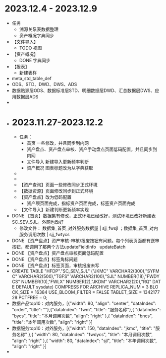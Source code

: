 # 2023.12.4 - 2023.12.9
- 任务
	- 溯源关系表数据整理
	- 资产概况字典同步
- 【文件导入】
	- TODO 视图
- 【资产概况】
	- DONE 字典同步
- 【报表】
	- 新建表样
- meta_std_table_def
- ODS、STD、DWD、DWS、ADS
- 数据贴源层ODS、数据标准层STD、明细数据层DWD、汇总数据层DWS、应用数据层ADS
-
- # 2023.11.27-2023.12.2
	- 任务：
		- 首页 一些修改，并且同步到内网
		- 资产盘点、资产盘点审核、资产手动盘点页面低码配置，并且同步到内网
		- 文件导入 新建导入更新频率判断
		- 资产概况 图表标题改为从字典获取
	-
	-
	- 【资产查询】页面一些修改同步正式环境
	- 【数据资源】页面修改同步到正式环境
	- 【资产盘点】改为低码配置
		- 资产项页面完成，指标资产页面完成，标签资产页面完成
	- 【文件导入】新建判断更新频率实现
- DONE 【首页】数据集有修改，正式环境已经改好，测试环境已改好新建表SC_SEV_SJL。外网也改好
	- 修改文件： 数据集_首页_对外服务数据量 | sjj_fwsjl ；数据集_首页_对内服务调用次数 | sjj_fwtycs
- DONE 【资产盘点】资产审核-审核/报废按钮有问题。每个列表页面都有送审按钮，都调用了那两个方法updateFieldInfo   updateBatch
- DONE 【资产盘点】资产盘点审核页面低码配置
- DONE 【资产盘点】标签角标问题
- DONE 【资产盘点】标签页面，审核报废未写
- CREATE TABLE "HFDP"."SC_SEV_SJL" ("JKMC" VARCHAR2(300),"SYFMC" VARCHAR2(500),"TGFS" VARCHAR2(100),"SJL" NUMBER(18),"FWDYCS" NUMBER(10),"FWLX" NUMBER(2),"JKDM" VARCHAR2(20),"RQ" DATE DEFAULT sysdate) COMPRESS FOR ARCHIVE REPLICA_NUM = 3 BLOCK_SIZE = 16384 USE_BLOOM_FILTER = FALSE TABLET_SIZE = 134217728 PCTFREE = 0;
- 数据产品top10：对内服务，[{"width": 80, "align": "center", "dataIndex": "order", "title": ""},{"dataIndex": "fwm", "title": "服务名称"},{ "dataIndex": "bycs", "title": "本月调用次数", "align": "right" },{ "dataIndex": "bncs", "title": "本年调用次数", "align": "right" }]
- 数据服务top10：对外服务，[{"width": 150, "dataIndex": "jkmc", "title": "服务名称" },{ "width": 80, "dataIndex": "fwdycs", "title": "本月调用次数", "align": "right" },{ "width": 80, "dataIndex": "sjl", "title": "本年调用次数", "align": "right" }]
-